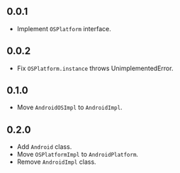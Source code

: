 ## 0.0.1

* Implement `OSPlatform` interface.

## 0.0.2

* Fix `OSPlatform.instance` throws UnimplementedError.

## 0.1.0

* Move `AndroidOSImpl` to `AndroidImpl`.

## 0.2.0

* Add `Android` class.
* Move `OSPlatformImpl` to `AndroidPlatform`.
* Remove `AndroidImpl` class.